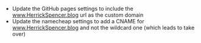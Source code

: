 - Update the GitHub pages settings to include the www.HerrickSpencer.blog url as the custom domain
- Update the namecheap settings to add a CNAME for www.HerrickSpencer.blog and not the wildcard one (which leads to take over)